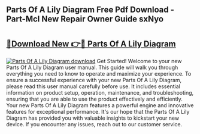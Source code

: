 ## Parts Of A Lily Diagram Free Pdf Download - Part-Mcl New Repair Owner Guide sxNyo

# <h2><a href="http://dfsazsw.blite.top/?on=Parts+Of+A+Lily+Diagram">🔗Download New 👉🔴 Parts Of A Lily Diagram</a></h2>

[![Parts Of A Lily Diagram download](https://i.imgur.com/lujVjoI.png)](http://dfsazsw.blite.top/?on=Parts+Of+A+Lily+Diagram)
Get Started! Welcome to your new Parts Of A Lily Diagram user manual. This guide will walk you through everything you need to know to operate and maximize your experience. To ensure a successful experience with your new Parts Of A Lily Diagram, please read this user manual carefully before use. It includes essential information on product setup, operation, maintenance, and troubleshooting, ensuring that you are able to use the product effectively and efficiently. Your new Parts Of A Lily Diagram features a powerful engine and innovative features for exceptional performance. It's our hope that the Parts Of A Lily Diagram has provided you with valuable insights to kickstart your new device. If you encounter any issues, reach out to our customer service.

